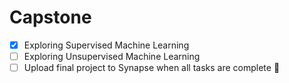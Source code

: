 # Capstone
  - [x] Exploring Supervised Machine Learning 
  - [ ] Exploring Unsupervised Machine Learning
  - [ ] Upload final project to Synapse when all tasks are complete :tada:
